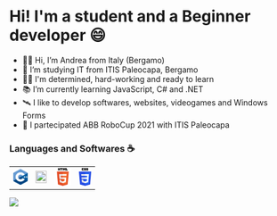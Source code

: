 <h1>Hi! I'm a student and a Beginner developer 😄</h1>
<ul>
  <li>👋🏻 Hi, I’m Andrea from Italy (Bergamo)</li>
  <li>🏫 I’m studying IT from ITIS Paleocapa, Bergamo</li>
  <!--|--<li>🎮 I like music, IT, robotics and programming</li>-->
  <li>💪🏻 I'm determined, hard-working and ready to learn</li>
  <li>📚 I’m currently learning JavaScript, C# and .NET</li>
  <li>🛰️ I like to develop softwares, websites, videogames and Windows Forms</li> 
  <li>🚈 I partecipated ABB RoboCup 2021 with ITIS Paleocapa</li>
</ul>

<h3>Languages and Softwares ☕</h3>
<!--![Image](C++.png)-->
<table style="text-align:center;border: none;">
  <tr><td><img src="C++.png" style="width:26px;height:28px;"></td><td><img src="C#.png" style="width:20px;height:22px;"></td><td><img src="html.png" style="width:30px;height:32px;"></td><td><img src="css.png" style="width:22px;height:32px;"></td>
</tr>
</table>

<img src="https://github-readme-stats.vercel.app/api/top-langs/?username=andrearanica">

<!--<img src="https://github-readme-stats.vercel.app/api/top-langs/?username=andrearanica"><img src="https://img.shields.io/badge/C%2B%2B-00599C?style=for-the-badge&logo=c%2B%2B&logoColor=white"><img src="https://img.shields.io/badge/C%23-239120?style=for-the-badge&logo=c-sharp&logoColor=white"><img src="https://img.shields.io/badge/Python-FFD43B?style=for-the-badge&logo=python&logoColor=darkgreen"> 
<br>
<!--A CAPO-->
<!--<img src="https://img.shields.io/badge/HTML5-E34F26?style=for-the-badge&logo=html5&logoColor=white"> <img src="https://img.shields.io/badge/CSS3-1572B6?style=for-the-badge&logo=css3&logoColor=white">
<br>
<img src="https://img.shields.io/badge/Visual_Studio-5C2D91?style=for-the-badge&logo=visual%20studio&logoColor=white">-->
  <!--<li>ABB RobotStudio</li>-->
<!--<img src="https://img.shields.io/badge/Arduino-00979D?style=for-the-badge&logo=Arduino&logoColor=white">>---->
